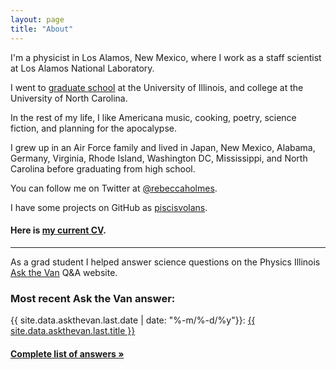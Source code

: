 ```yaml
---
layout: page
title: "About"
---
```


I'm a physicist in Los Alamos, New Mexico, where I work as a staff scientist at Los Alamos National Laboratory.

I went to [graduate school](http://research.physics.illinois.edu/QI/Photonics/) at the University of Illinois, and college at the University of North Carolina.

In the rest of my life, I like Americana music, cooking, poetry, science fiction, and planning for the apocalypse.

I grew up in an Air Force family and lived in Japan, New Mexico, Alabama, Germany, Virginia, Rhode Island, Washington DC, Mississippi, and North Carolina before graduating from high school.

You can follow me on Twitter at [@rebeccaholmes](https://twitter.com/rebeccaholmes).

I have some projects on GitHub as [piscisvolans](https://github.com/piscisvolans).

#### Here is <a href="{{ site.baseurl }}/public/pdf/cv_external_2019-01.pdf">my current CV</a>.

<hr>

As a grad student I helped answer science questions on the Physics Illinois [Ask the Van](http://van.physics.illinois.edu/qa/) Q&A website.

### Most recent Ask the Van answer:

{{ site.data.askthevan.last.date | date: "%-m/%-d/%y"}}: <a href="{{ site.data.askthevan.last.url }}">{{ site.data.askthevan.last.title }}</a>

#### <a href="{{ site.baseurl }}/askthevan">Complete list of answers &raquo;</a>




